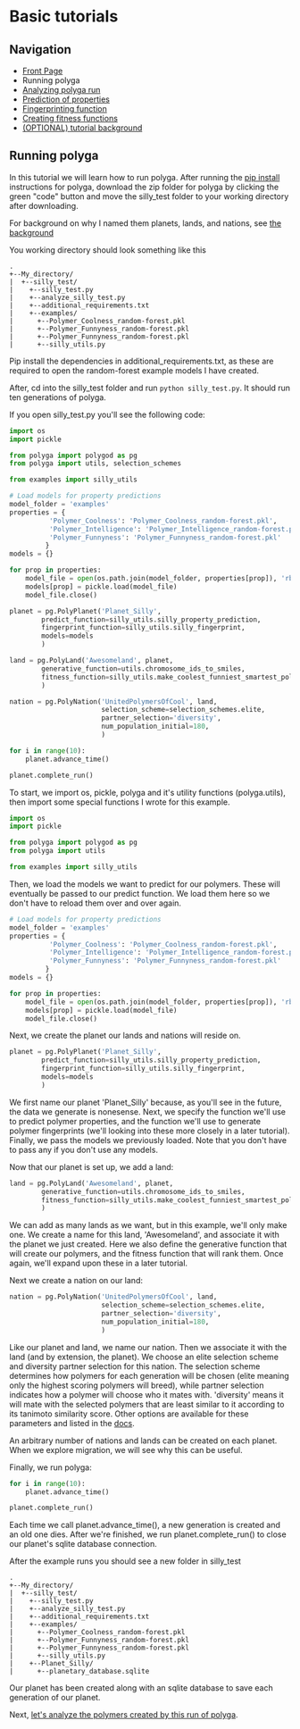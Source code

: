 # Basic tutorials
## Navigation
- [Front Page](../../README.md)
- Running polyga
- [Analyzing polyga run](analyzing.md) 
- [Prediction of properties](predict.md)
- [Fingerprinting function](fingerprinting.md)
- [Creating fitness functions](fitness.md)
- [(OPTIONAL) tutorial background](background.md)

## Running polyga
In this tutorial we will learn how to run polyga. 
After running the [pip install](../../README.md/#pip-install) instructions
for polyga, download the zip folder for polyga by clicking the green "code" 
button and move the silly\_test folder to your working directory after 
downloading.

For background on why I named them planets, lands, and nations, see
[the background](../../background/ga.md)

You working directory should look something like this

```
.
+--My_directory/  
|  +--silly_test/  
|    +--silly_test.py
|    +--analyze_silly_test.py
|    +--additional_requirements.txt  
|    +--examples/  
|      +--Polymer_Coolness_random-forest.pkl  
|      +--Polymer_Funnyness_random-forest.pkl  
|      +--Polymer_Funnyness_random-forest.pkl  
|      +--silly_utils.py
```

Pip install the dependencies in additional\_requirements.txt, as these
are required to open the random-forest example models I have created.

After, cd into the silly\_test folder and run `python silly_test.py`.
It should run ten generations of polyga.

If you open silly\_test.py you'll see the following code:
```Python
import os
import pickle

from polyga import polygod as pg
from polyga import utils, selection_schemes

from examples import silly_utils

# Load models for property predictions
model_folder = 'examples'
properties = {
          'Polymer_Coolness': 'Polymer_Coolness_random-forest.pkl',
          'Polymer_Intelligence': 'Polymer_Intelligence_random-forest.pkl',
          'Polymer_Funnyness': 'Polymer_Funnyness_random-forest.pkl'
         }
models = {}

for prop in properties:
    model_file = open(os.path.join(model_folder, properties[prop]), 'rb')
    models[prop] = pickle.load(model_file)
    model_file.close()

planet = pg.PolyPlanet('Planet_Silly', 
        predict_function=silly_utils.silly_property_prediction,
        fingerprint_function=silly_utils.silly_fingerprint,
        models=models
        )

land = pg.PolyLand('Awesomeland', planet, 
        generative_function=utils.chromosome_ids_to_smiles,
        fitness_function=silly_utils.make_coolest_funniest_smartest_polymer
        )

nation = pg.PolyNation('UnitedPolymersOfCool', land, 
                       selection_scheme=selection_schemes.elite,
                       partner_selection='diversity', 
                       num_population_initial=180,
                       )

for i in range(10):
    planet.advance_time()

planet.complete_run()
```

To start, we import os, pickle, polyga and it's utility functions 
(polyga.utils), then import some special functions I wrote for this example.
```Python
import os
import pickle

from polyga import polygod as pg
from polyga import utils 

from examples import silly_utils
```

Then, we load the models we want to predict for our polymers. These will 
eventually be passed to our predict function. We load them here so
we don't have to reload them over and over again.

```Python
# Load models for property predictions
model_folder = 'examples'
properties = {
          'Polymer_Coolness': 'Polymer_Coolness_random-forest.pkl',
          'Polymer_Intelligence': 'Polymer_Intelligence_random-forest.pkl',
          'Polymer_Funnyness': 'Polymer_Funnyness_random-forest.pkl'
         }
models = {}

for prop in properties:
    model_file = open(os.path.join(model_folder, properties[prop]), 'rb')
    models[prop] = pickle.load(model_file)
    model_file.close()
```

Next, we create the planet our lands and nations will reside on.
```Python
planet = pg.PolyPlanet('Planet_Silly', 
        predict_function=silly_utils.silly_property_prediction,
        fingerprint_function=silly_utils.silly_fingerprint,
        models=models
        )
```

We first name our planet 'Planet\_Silly' because, as you'll see in the future,
the data we generate is nonesense. Next, we specify the function we'll use
to predict polymer properties, and the function we'll use to generate polymer
fingerprints (we'll looking into these more closely in a later tutorial). 
Finally, we pass the models we previously loaded. Note that you don't have
to pass any if you don't use any models.

Now that our planet is set up, we add a land:
```Python
land = pg.PolyLand('Awesomeland', planet, 
        generative_function=utils.chromosome_ids_to_smiles,
        fitness_function=silly_utils.make_coolest_funniest_smartest_polymer
        )
```

We can add as many lands as we want, but in this example, we'll only make one.
We create a name for this land, 'Awesomeland', and associate it with the planet
we just created. Here we also define the generative function that will
create our polymers, and the fitness function that will rank them. Once again,
we'll expand upon these in a later tutorial.

Next we create a nation on our land:
```Python
nation = pg.PolyNation('UnitedPolymersOfCool', land,
                       selection_scheme=selection_schemes.elite,
                       partner_selection='diversity', 
                       num_population_initial=180,
                       )
```

Like our planet and land, we name our nation. Then we associate it with the
land (and by extension, the planet). We choose an elite selection scheme and
diversity partner selection for this nation. The selection scheme determines
how polymers for each generation will be chosen (elite meaning only the highest
scoring polymers will breed), while partner selection
indicates how a polymer will choose who it mates with. 'diversity' means it
will mate with the selected polymers that are least similar to it according to
its tanimoto similarity score.
Other options are available for these parameters and listed in the 
[docs](../../docs).

An arbitrary number of nations and lands can be created on each planet. When we
explore migration, we will see why this can be useful.

Finally, we run polyga:
```Python
for i in range(10):
    planet.advance_time()

planet.complete_run()
```

Each time we call planet.advance\_time(), a new generation is created and an
old one dies. After we're finished, we run planet.complete\_run() to close
our planet's sqlite database connection.

After the example runs you should see a new folder in silly\_test
```
.
+--My_directory/  
|  +--silly_test/  
|    +--silly_test.py
|    +--analyze_silly_test.py
|    +--additional_requirements.txt  
|    +--examples/  
|      +--Polymer_Coolness_random-forest.pkl  
|      +--Polymer_Funnyness_random-forest.pkl  
|      +--Polymer_Funnyness_random-forest.pkl  
|      +--silly_utils.py
|    +--Planet_Silly/
|      +--planetary_database.sqlite
```
Our planet has been created along with an sqlite database to save each 
generation of our planet.

Next, [let's analyze the polymers created by this run of polyga](analyzing.md).
